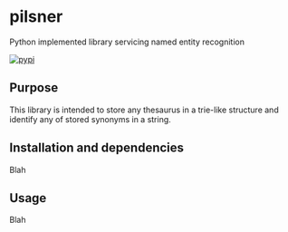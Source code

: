 # pilsner

Python implemented library servicing named entity recognition

[![pypi][pypi-img]][pypi-url]

[pypi-img]: https://img.shields.io/pypi/v/pilsner?style=plastic
[pypi-url]: https://pypi.org/project/pilsner/

## Purpose

This library is intended to store any thesaurus in a trie-like structure and identify any of stored synonyms in a string.

## Installation and dependencies

Blah

## Usage

Blah

